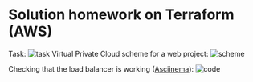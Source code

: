 # Solution homework on Terraform (AWS)
Task:
<img src="https://drive.google.com/uc?export=download&id=1O0RHhI-DueDI9O4P0GwGhUtfejBpmV9y" alt="task">
Virtual Private Cloud scheme for a web project:
<img src="https://i.ibb.co/7NtCr2f/Untitled-Diagram-1.png" alt="scheme">


Checking that the load balancer is working (<a href="https://asciinema.org/a/421622">Asciinema</a>):
<img src="https://drive.google.com/uc?export=download&id=1ZhBYr5hsRFegB-k36Ir1C9wZbtHBCzun" alt="code">
